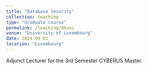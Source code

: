 ```yaml
---
title: "Database Security"
collection: teaching
type: "Graduate course"
permalink: /teaching/dbsec
venue: "University of Luxembourg"
date: 2024-09-01
location: "Luxembourg"
---
```


Adjunct Lecturer for the 3rd Semester CYBERUS Master.